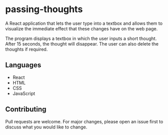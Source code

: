 # passing-thoughts

A React application that lets the user type into a textbox and allows them to visualize the immediate effect that these changes have on the web page.

The program displays a textbox in which the user inputs a short thought. After 15 seconds, the thought will disappear. The user can also delete the thoughts if required. 

## Languages

- React
- HTML
- CSS
- JavaScript

## Contributing
Pull requests are welcome. For major changes, please open an issue first to discuss what you would like to change.
